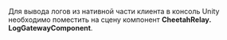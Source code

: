 Для вывода логов из нативной части клиента в консоль Unity необходимо поместить на сцену компонент **CheetahRelay.
LogGatewayComponent**.




 

